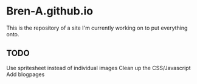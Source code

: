 # Bren-A.github.io

This is the repository of a site I'm currently working on to put everything onto.

## TODO
Use spritesheet instead of individual images
Clean up the CSS/Javascript
Add blogpages
